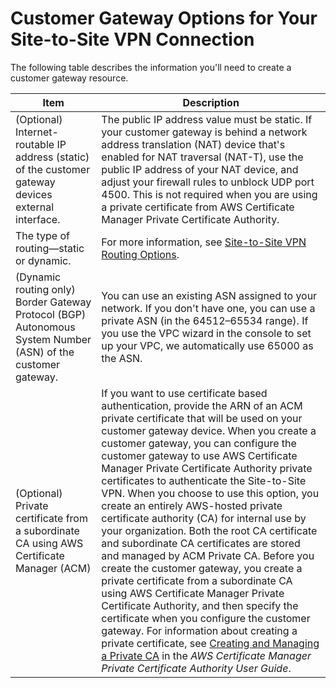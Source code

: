 # Customer Gateway Options for Your Site\-to\-Site VPN Connection<a name="cgw-options"></a>

The following table describes the information you'll need to create a customer gateway resource\.


| Item | Description | 
| --- | --- | 
|  \(Optional\) Internet\-routable IP address \(static\) of the customer gateway devices external interface\.   |  The public IP address value must be static\. If your customer gateway is behind a network address translation \(NAT\) device that's enabled for NAT traversal \(NAT\-T\), use the public IP address of your NAT device, and adjust your firewall rules to unblock UDP port 4500\. This is not required when you are using a private certificate from AWS Certificate Manager Private Certificate Authority\.  | 
|  The type of routing—static or dynamic\.   | For more information, see [Site\-to\-Site VPN Routing Options](VPNRoutingTypes.md)\. | 
|  \(Dynamic routing only\) Border Gateway Protocol \(BGP\) Autonomous System Number \(ASN\) of the customer gateway\.  |  You can use an existing ASN assigned to your network\. If you don't have one, you can use a private ASN \(in the 64512–65534 range\)\.  If you use the VPC wizard in the console to set up your VPC, we automatically use 65000 as the ASN\.  | 
| \(Optional\) Private certificate from a subordinate CA using AWS Certificate Manager \(ACM\) | If you want to use certificate based authentication, provide the ARN of an ACM private certificate that will be used on your customer gateway device\. When you create a customer gateway, you can configure the customer gateway to use AWS Certificate Manager Private Certificate Authority private certificates to authenticate the Site\-to\-Site VPN\. When you choose to use this option, you create an entirely AWS\-hosted private certificate authority \(CA\) for internal use by your organization\. Both the root CA certificate and subordinate CA certificates are stored and managed by ACM Private CA\. Before you create the customer gateway, you create a private certificate from a subordinate CA using AWS Certificate Manager Private Certificate Authority, and then specify the certificate when you configure the customer gateway\. For information about creating a private certificate, see [Creating and Managing a Private CA](https://docs.aws.amazon.com/acm-pca/latest/userguide/PcaCreatingManagingCA.html) in the *AWS Certificate Manager Private Certificate Authority User Guide*\. | 